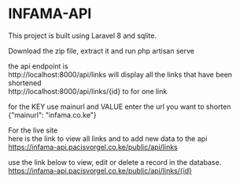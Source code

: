 # INFAMA-API

This project is built using Laravel 8 and sqlite.

Download the zip file, extract it and run php artisan serve <br> 

the api endpoint is<br>
http://localhost:8000/api/links will display all the links that have been shortened <br>
http://localhost:8000/api/links/{id} to for one link
 
 
 for the KEY use mainurl and VALUE enter the url you want to shorten<br>
 {"mainurl": "infama.co.ke"} <br>
 
 For the live site <br> 
 here is the link to view all links and to add new data to the api <br>
 https://infama-api.pacisvorgel.co.ke/public/api/links <br>
 
use the link below to view, edit or delete a record in the database.<br>
https://infama-api.pacisvorgel.co.ke/public/api/links/{id} <br>


